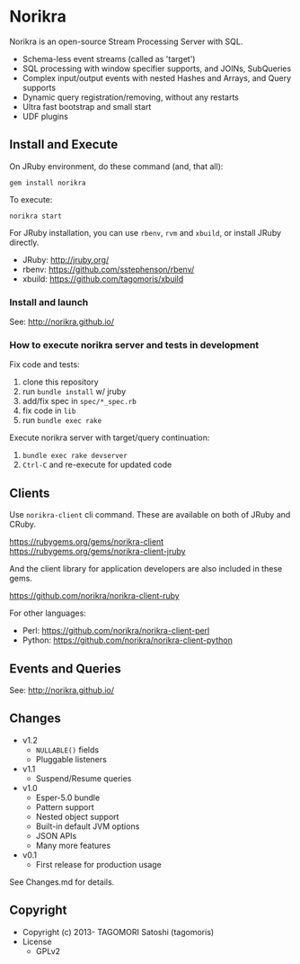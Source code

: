 # Norikra

Norikra is an open-source Stream Processing Server with SQL.
 * Schema-less event streams (called as 'target')
 * SQL processing with window specifier supports, and JOINs, SubQueries
 * Complex input/output events with nested Hashes and Arrays, and Query supports
 * Dynamic query registration/removing, without any restarts
 * Ultra fast bootstrap and small start
 * UDF plugins

## Install and Execute

On JRuby environment, do these command (and, that all):

    gem install norikra

To execute:

    norikra start

For JRuby installation, you can use `rbenv`, `rvm` and `xbuild`, or install JRuby directly.

* JRuby: http://jruby.org/
* rbenv: https://github.com/sstephenson/rbenv/
* xbuild: https://github.com/tagomoris/xbuild

### Install and launch

See: http://norikra.github.io/

### How to execute norikra server and tests in development

Fix code and tests:

1. clone this repository
1. run `bundle install` w/ jruby
1. add/fix spec in `spec/*_spec.rb`
1. fix code in `lib`
1. run `bundle exec rake`

Execute norikra server with target/query continuation:

1. `bundle exec rake devserver`
1. `Ctrl-C` and re-execute for updated code

## Clients

Use `norikra-client` cli command. These are available on both of JRuby and CRuby.

https://rubygems.org/gems/norikra-client
https://rubygems.org/gems/norikra-client-jruby

And the client library for application developers are also included in these gems.

https://github.com/norikra/norikra-client-ruby

For other languages:
 * Perl: https://github.com/norikra/norikra-client-perl
 * Python: https://github.com/norikra/norikra-client-python

## Events and Queries

See: http://norikra.github.io/

## Changes

* v1.2
  * `NULLABLE()` fields
  * Pluggable listeners
* v1.1
  * Suspend/Resume queries
* v1.0
  * Esper-5.0 bundle
  * Pattern support
  * Nested object support
  * Built-in default JVM options
  * JSON APIs
  * Many more features
* v0.1
  * First release for production usage

See Changes.md for details.

## Copyright

* Copyright (c) 2013- TAGOMORI Satoshi (tagomoris)
* License
  * GPLv2
